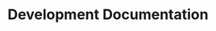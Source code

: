 ---
layout: default
title: Development Documentation
has_children: true
nav_order: 6
has_toc: true
---
